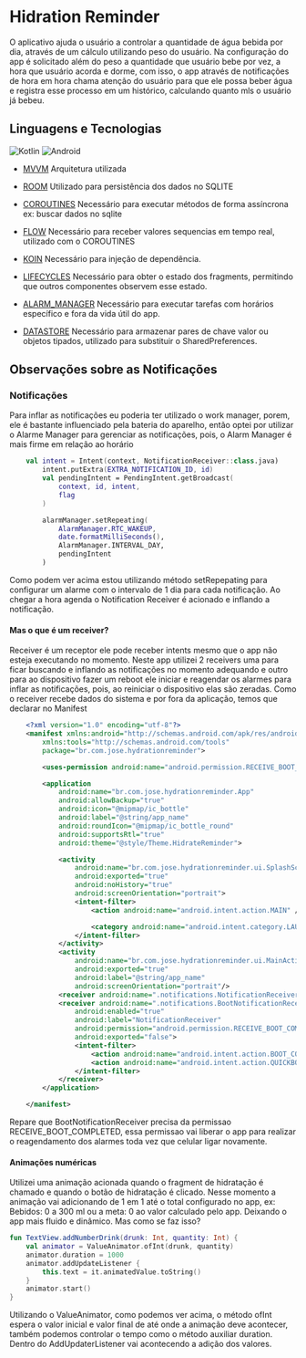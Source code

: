 # Hidration Reminder

O aplicativo ajuda o usuário a controlar a quantidade de água bebida por dia, através de um cálculo
utilizando peso do usuário. Na configuração do app é solicitado além do peso a quantidade que usuário
bebe por vez, a hora que usuário acorda e dorme, com isso, o app através de notificações de hora em hora
chama atenção do usuário para que ele possa beber água e registra esse processo em um histórico,
calculando quanto mls o usuário já bebeu.

## Linguagens e Tecnologias

![Kotlin](https://img.shields.io/badge/-KOTLIN-orange?style=flat-square&logo=kotlin&logoColor=white) ![Android](https://img.shields.io/badge/-ANDROID-green?style=flat-square&logo=android&logoColor=white)
- [MVVM]
Arquitetura utilizada
- [ROOM]
Utilizado para persistência dos dados no SQLITE
- [COROUTINES]
Necessário para executar métodos de forma assíncrona ex: buscar dados no sqlite
- [FLOW]
Necessário para receber valores sequencias em tempo real, utilizado com o COROUTINES
- [KOIN]
Necessário para injeção de dependência.
- [LIFECYCLES]
Necessário para obter o estado dos fragments, permitindo que outros componentes observem esse estado.
- [ALARM_MANAGER]
Necessário para executar tarefas com horários específico e fora da vida útil do app.

- [DATASTORE]
Necessário para armazenar pares de chave valor ou objetos tipados, utilizado para substituir o SharedPreferences.


   [MVVM]: <https://developer.android.com/jetpack/guide>
   [ROOM]:<https://developer.android.com/training/data-storage/room>
   [COROUTINES]:<https://developer.android.com/kotlin/coroutines?hl=pt-br>
   [FLOW]:<https://developer.android.com/kotlin/flow?hl=pt-br>
   [KOIN]:<https://insert-koin.io/>
   [LIFECYCLES]:<https://developer.android.com/topic/libraries/architecture/lifecycle>
   [ALARM_MANAGER]:<https://developer.android.com/reference/android/app/AlarmManager>
   [DATASTORE]:<https://developer.android.com/topic/libraries/architecture/datastore?hl=pt-br>

## Observações sobre as Notificações

### Notificações
Para inflar as notificações eu poderia ter utilizado o work manager, porem, ele é bastante influenciado pela bateria do aparelho, então optei por utilizar o Alarme Manager para gerenciar as notificações, pois, o Alarm Manager é mais firme em relação ao horário

```kotlin
    val intent = Intent(context, NotificationReceiver::class.java)
        intent.putExtra(EXTRA_NOTIFICATION_ID, id)
        val pendingIntent = PendingIntent.getBroadcast(
            context, id, intent,
            flag
        )

        alarmManager.setRepeating(
            AlarmManager.RTC_WAKEUP,
            date.formatMilliSeconds(),
            AlarmManager.INTERVAL_DAY,
            pendingIntent
        )
```

Como podem ver acima estou utilizando método setRepepating para configurar um alarme com o intervalo
de 1 dia para cada notificação. Ao chegar a hora agenda o Notification Receiver é acionado e inflando
a notificação.

#### Mas o que é um receiver?
Receiver é um receptor ele pode receber intents mesmo que o app não esteja executando no momento. Neste
app utilizei 2 receivers uma para ficar buscando e inflando as notificações no momento adequando e outro
para ao dispositivo fazer um reboot ele iniciar e reagendar os alarmes para inflar as notificações, pois,
ao reiniciar o dispositivo elas são zeradas.
Como o receiver recebe dados do sistema e por fora da aplicação, temos que declarar no Manifest

```xml
    <?xml version="1.0" encoding="utf-8"?>
    <manifest xmlns:android="http://schemas.android.com/apk/res/android"
        xmlns:tools="http://schemas.android.com/tools"
        package="br.com.jose.hydrationreminder">

        <uses-permission android:name="android.permission.RECEIVE_BOOT_COMPLETED"/>

        <application
            android:name="br.com.jose.hydrationreminder.App"
            android:allowBackup="true"
            android:icon="@mipmap/ic_bottle"
            android:label="@string/app_name"
            android:roundIcon="@mipmap/ic_bottle_round"
            android:supportsRtl="true"
            android:theme="@style/Theme.HidrateReminder">

            <activity
                android:name="br.com.jose.hydrationreminder.ui.SplashScreenActivity"
                android:exported="true"
                android:noHistory="true"
                android:screenOrientation="portrait">
                <intent-filter>
                    <action android:name="android.intent.action.MAIN" />

                    <category android:name="android.intent.category.LAUNCHER" />
                </intent-filter>
            </activity>
            <activity
                android:name="br.com.jose.hydrationreminder.ui.MainActivity"
                android:exported="true"
                android:label="@string/app_name"
                android:screenOrientation="portrait"/>
            <receiver android:name=".notifications.NotificationReceiver" android:enabled="true"/>
            <receiver android:name=".notifications.BootNotificationReceiver"
                android:enabled="true"
                android:label="NotificationReceiver"
                android:permission="android.permission.RECEIVE_BOOT_COMPLETED"
                android:exported="false">
                <intent-filter>
                    <action android:name="android.intent.action.BOOT_COMPLETED"/>
                    <action android:name="android.intent.action.QUICKBOOT_POWERON" />
                </intent-filter>
            </receiver>
        </application>

    </manifest>
```
Repare que BootNotificationReceiver precisa da permissao RECEIVE_BOOT_COMPLETED, essa permissao vai liberar o app para realizar o reagendamento dos alarmes toda vez que celular ligar novamente.

#### Animações numéricas
Utilizei uma animação acionada quando o fragment de hidratação é chamado e quando o botão de hidratação é clicado. Nesse momento a animação vai adicionando de 1 em 1 até o total configurado no app, ex: Bebidos: 0 a 300 ml ou a meta: 0 ao valor calculado pelo app. Deixando o app mais fluido e dinâmico.
Mas como se faz isso?

```kotlin
fun TextView.addNumberDrink(drunk: Int, quantity: Int) {
    val animator = ValueAnimator.ofInt(drunk, quantity)
    animator.duration = 1000
    animator.addUpdateListener {
        this.text = it.animatedValue.toString()
    }
    animator.start()
}
```
Utilizando o ValueAnimator, como podemos ver acima, o método ofInt espera o valor inicial e valor final de até onde a animação deve acontecer, também podemos controlar o tempo como o método auxiliar duration. Dentro do AddUpdaterListener vai acontecendo a adição dos valores.